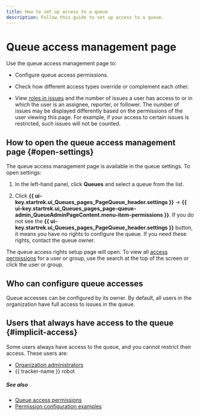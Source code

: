 ```yaml
---
title: How to set up access to a queue
description: Follow this guide to set up access to a queue.
---
```


# Queue access management page

Use the queue access management page to:

* Configure queue access permissions.

* Check how different access types override or complement each other.

* View [roles in issues](queue-access-types.md#task-role) and the number of issues a user has access to or in which the user is an assignee, reporter, or follower. The number of issues may be displayed differently based on the permissions of the user viewing this page. For example, if your access to certain issues is restricted, such issues will not be counted.

## How to open the queue access management page {#open-settings}

The queue access management page is available in the queue settings. To open settings:

1. In the left-hand panel, click **Queues** and select a queue from the list.

1. Click **{{ ui-key.startrek.ui_Queues_pages_PageQueue_header.settings }}** → **{{ ui-key.startrek.ui_Queues_pages_page-queue-admin_QueueAdminPageContent.menu-item-permissions }}**. If you do not see the **{{ ui-key.startrek.ui_Queues_pages_PageQueue_header.settings }}** button, it means you have no rights to configure the queue. If you need these rights, contact the queue owner.

The queue access rights setup page will open. To view all [access permissions](queue-access-types.md) for a user or group, use the search at the top of the screen or click the user or group.

## Who can configure queue accesses

Queue accesses can be configured by its owner. By default, all users in the organization have full access to issues in the queue.

## Users that always have access to the queue {#implicit-access}

Some users always have access to the queue, and you cannot restrict their access. These users are:


* [Organization administrators](../role-model.md#admin)
* {{ tracker-name }} robot



##### See also

* [Queue access permissions](queue-access-types.md)
* [Permission configuration examples](queue-access-examples.md)

